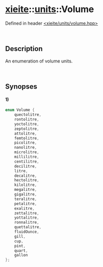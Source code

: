 # [xieite](../../xieite.md)\:\:[units](../../units.md)\:\:Volume
Defined in header [<xieite/units/volume.hpp>](../../../include/xieite/units/volume.hpp)

&nbsp;

## Description
An enumeration of volume units.

&nbsp;

## Synopses
#### 1)
```cpp
enum Volume {
	quectolitre,
	rontolitre,
	yoctolitre,
	zeptolitre,
	attolitre,
	femtolitre,
	picolitre,
	nanolitre,
	microlitre,
	millilitre,
	centilitre,
	decilitre,
	litre,
	decalitre,
	hectolitre,
	kilolitre,
	megalitre,
	gigalitre,
	teralitre,
	petalitre,
	exalitre,
	zettalitre,
	yottalitre,
	ronnalitre,
	quettalitre,
	fluidOunce,
	gill,
	cup,
	pint,
	quart,
	gallon
};
```
